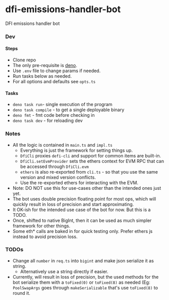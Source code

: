 # dfi-emissions-handler-bot

DFI emissions handler bot

### Dev

#### Steps

- Clone repo
- The only pre-requisite is [deno](https://deno.com).
- Use `.env` file to change params if needed.
- Run tasks below as needed.
- For all options and defaults see `opts.ts`

#### Tasks

- `deno task run`- single execution of the program
- `deno task compile` - to get a single deployable binary
- `deno fmt` - fmt code before checking in
- `deno task dev` - for reloading dev

### Notes

- All the logic is contained in `main.ts` and `impl.ts`
  - Everything is just the framework for setting things up. 
  - `DfiCli` proxies `defi-cli` and support for common items are built-in.
  - `DfiCli.setEvmProvider` sets the ethers context for EVM RPC that can be accessed through `DfiCli.evm`
  - `ethers` is also re-exported from `cli.ts` - so that you use the same version and mixed version conflicts.
  - Use the re-exported ethers for interacting with the EVM.
- Note: DO NOT use this for use-cases other than the intended ones just yet.
- The bot uses double precision floating point for most ops, which will quickly
  result in loss of precision and start approximating.
- It OK-ish for the intended use case of the bot for now. But this is a TODO.
- Once, shifted to native BigInt, then it can be used as much simpler framework
  for other things.
- Some eth* calls are baked in for quick testing only. Prefer ethers js instead
  to avoid precision loss.

### TODOs

- Change all `number` in `req.ts` into `bigint` and make json serialize it as string.
  - Alternatively use a string directly if easier.
- Currently, will result in loss of precision, but the used methods for the bot serialize them
  with a `toFixed(0)` or `toFixed(8)` as needed (Eg: `PoolSwapArgs` goes through 
  `makeSerializable` that's use `toFixed(8)` to round it.